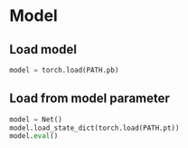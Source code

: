 # Model

## Load model
```python
model = torch.load(PATH.pb)
```

## Load from model parameter
```python
model = Net()
model.load_state_dict(torch.load(PATH.pt))
model.eval()
```